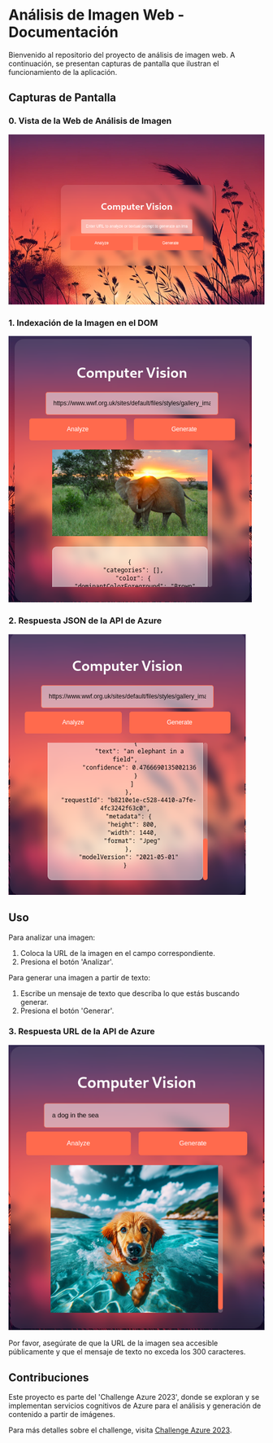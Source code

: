 # Análisis de Imagen Web - Documentación

Bienvenido al repositorio del proyecto de análisis de imagen web. A continuación, se presentan capturas de pantalla que ilustran el funcionamiento de la aplicación.

## Capturas de Pantalla

### 0. Vista de la Web de Análisis de Imagen
![Vista de la Web de Análisis de Imagen](img_/0.png)

### 1. Indexación de la Imagen en el DOM
![Indexación de la Imagen en el DOM](img_/1.png)

### 2. Respuesta JSON de la API de Azure
![Respuesta JSON de la API de Azure](img_/2.png)

## Uso

Para analizar una imagen:
1. Coloca la URL de la imagen en el campo correspondiente.
2. Presiona el botón 'Analizar'.

Para generar una imagen a partir de texto:
1. Escribe un mensaje de texto que describa lo que estás buscando generar.
2. Presiona el botón 'Generar'.

### 3. Respuesta URL de la API de Azure
![Respuesta URL INSERTADA de la API de Azure](img_/3.png)

Por favor, asegúrate de que la URL de la imagen sea accesible públicamente y que el mensaje de texto no exceda los 300 caracteres.

## Contribuciones

Este proyecto es parte del 'Challenge Azure 2023', donde se exploran y se implementan servicios cognitivos de Azure para el análisis y generación de contenido a partir de imágenes.

Para más detalles sobre el challenge, visita [Challenge Azure 2023](https://learn.microsoft.com/en-us/training/modules/challenge-project-add-image-analysis-generation-to-app/).


